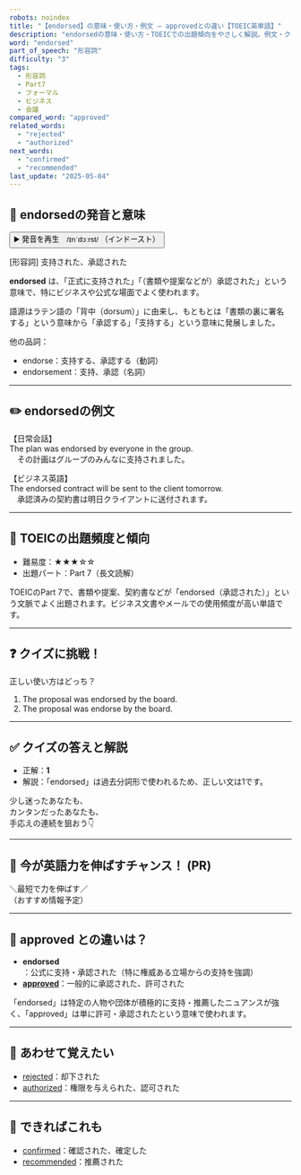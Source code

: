 ```yaml
---
robots: noindex
title: "【endorsed】の意味・使い方・例文 ― approvedとの違い【TOEIC英単語】"
description: "endorsedの意味・使い方・TOEICでの出題傾向をやさしく解説。例文・クイズ付きでapprovedとの違いもわかりやすく学べます。"
word: "endorsed"
part_of_speech: "形容詞"
difficulty: "3"
tags:
  - 形容詞
  - Part7
  - フォーマル
  - ビジネス
  - 会議
compared_word: "approved"
related_words:
  - "rejected"
  - "authorized"
next_words:
  - "confirmed"
  - "recommended"
last_update: "2025-05-04"
---
```


## 🔰 endorsedの発音と意味

<button class="play-audio" onclick="playTTS('endorsed')">
  <span class="play-audio-main">
    ▶️ 発音を再生　/ɪnˈdɔːrst/
  </span>
  <span class="play-audio-sub">
    （インドースト）
  </span>
</button>

[形容詞] 支持された、承認された

**endorsed** は、「正式に支持された」「（書類や提案などが）承認された」という意味で、特にビジネスや公式な場面でよく使われます。

語源はラテン語の「背中（dorsum）」に由来し、もともとは「書類の裏に署名する」という意味から「承認する」「支持する」という意味に発展しました。

他の品詞：  
- endorse：支持する、承認する（動詞）
- endorsement：支持、承認（名詞）

---

## ✏️ endorsedの例文

【日常会話】  
The plan was endorsed by everyone in the group.  
　その計画はグループのみんなに支持されました。

【ビジネス英語】  
The endorsed contract will be sent to the client tomorrow.  
　承認済みの契約書は明日クライアントに送付されます。

---

## 🎯 TOEICの出題頻度と傾向

- 難易度：★★★☆☆
- 出題パート：Part 7（長文読解）

TOEICのPart 7で、書類や提案、契約書などが「endorsed（承認された）」という文脈でよく出題されます。ビジネス文書やメールでの使用頻度が高い単語です。

---

## ❓ クイズに挑戦！

正しい使い方はどっち？

1. The proposal was endorsed by the board.  
2. The proposal was endorse by the board.

---

## ✅ クイズの答えと解説

- 正解：**1**
- 解説：「endorsed」は過去分詞形で使われるため、正しい文は1です。

少し迷ったあなたも、  
カンタンだったあなたも、  
手応えの連続を狙おう👇️

---

## 🚀 今が英語力を伸ばすチャンス！ (PR)

<div class="info-center">
＼最短で力を伸ばす／<br>  
（おすすめ情報予定）
</div>

---

## 🤔  approved との違いは？

- **endorsed**：公式に支持・承認された（特に権威ある立場からの支持を強調）
- **[approved](/word/approved/)**：一般的に承認された、許可された

「endorsed」は特定の人物や団体が積極的に支持・推薦したニュアンスが強く、「approved」は単に許可・承認されたという意味で使われます。

---

## 🧩 あわせて覚えたい

- [rejected](/word/rejected/)：却下された
- [authorized](/word/authorized/)：権限を与えられた、認可された

---

## 📖 できればこれも

- [confirmed](/word/confirmed/)：確認された、確定した
- [recommended](/word/recommended/)：推薦された

<!-- cvid: aid35_bid01 -->
